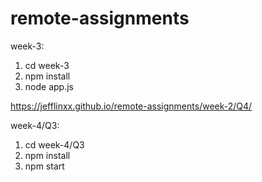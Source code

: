 # remote-assignments

week-3:

1. cd week-3
2. npm install
3. node app.js

https://jefflinxx.github.io/remote-assignments/week-2/Q4/

week-4/Q3:

1. cd week-4/Q3
2. npm install
3. npm start
